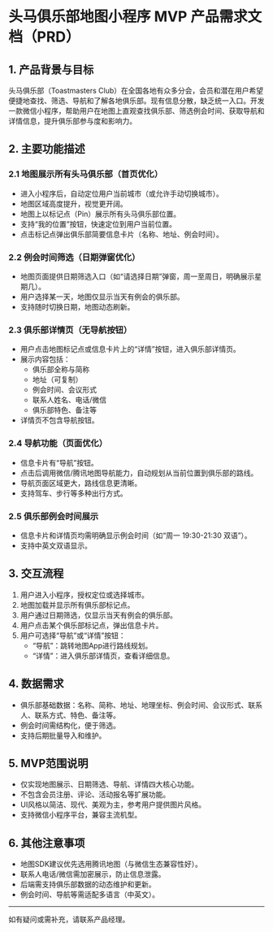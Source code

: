 # 头马俱乐部地图小程序 MVP 产品需求文档（PRD）

## 1. 产品背景与目标

头马俱乐部（Toastmasters Club）在全国各地有众多分会，会员和潜在用户希望便捷地查找、筛选、导航和了解各地俱乐部。现有信息分散，缺乏统一入口。开发一款微信小程序，帮助用户在地图上直观查找俱乐部、筛选例会时间、获取导航和详情信息，提升俱乐部参与度和影响力。

## 2. 主要功能描述

### 2.1 地图展示所有头马俱乐部（首页优化）
- 进入小程序后，自动定位用户当前城市（或允许手动切换城市）。
- 地图区域高度提升，视觉更开阔。
- 地图上以标记点（Pin）展示所有头马俱乐部位置。
- 支持“我的位置”按钮，快速定位到用户当前位置。
- 点击标记点弹出俱乐部简要信息卡片（名称、地址、例会时间）。

### 2.2 例会时间筛选（日期弹窗优化）
- 地图页面提供日期筛选入口（如“请选择日期”弹窗，周一至周日，明确展示星期几）。
- 用户选择某一天，地图仅显示当天有例会的俱乐部。
- 支持随时切换日期，地图动态刷新。

### 2.3 俱乐部详情页（无导航按钮）
- 用户点击地图标记点或信息卡片上的“详情”按钮，进入俱乐部详情页。
- 展示内容包括：
  - 俱乐部全称与简称
  - 地址（可复制）
  - 例会时间、会议形式
  - 联系人姓名、电话/微信
  - 俱乐部特色、备注等
- 详情页不包含导航按钮。

### 2.4 导航功能（页面优化）
- 信息卡片有“导航”按钮。
- 点击后调用微信/腾讯地图导航能力，自动规划从当前位置到俱乐部的路线。
- 导航页面区域更大，路线信息更清晰。
- 支持驾车、步行等多种出行方式。

### 2.5 俱乐部例会时间展示
- 信息卡片和详情页均需明确显示例会时间（如“周一 19:30-21:30 双语”）。
- 支持中英文双语显示。

## 3. 交互流程

1. 用户进入小程序，授权定位或选择城市。
2. 地图加载并显示所有俱乐部标记点。
3. 用户通过日期筛选，仅显示当天有例会的俱乐部。
4. 用户点击某个俱乐部标记点，弹出信息卡片。
5. 用户可选择“导航”或“详情”按钮：
   - “导航”：跳转地图App进行路线规划。
   - “详情”：进入俱乐部详情页，查看详细信息。

## 4. 数据需求
- 俱乐部基础数据：名称、简称、地址、地理坐标、例会时间、会议形式、联系人、联系方式、特色、备注等。
- 例会时间需结构化，便于筛选。
- 支持后期批量导入和维护。

## 5. MVP范围说明
- 仅实现地图展示、日期筛选、导航、详情四大核心功能。
- 不包含会员注册、评论、活动报名等扩展功能。
- UI风格以简洁、现代、美观为主，参考用户提供图片风格。
- 支持微信小程序平台，兼容主流机型。

## 6. 其他注意事项
- 地图SDK建议优先选用腾讯地图（与微信生态兼容性好）。
- 联系人电话/微信需加密展示，防止信息泄露。
- 后端需支持俱乐部数据的动态维护和更新。
- 例会时间、导航等需适配多语言（中英文）。

---

如有疑问或需补充，请联系产品经理。 
